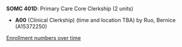 **SOMC 401D**: Primary Care Core Clerkship (2 units)

- **A00** (Clinical Clerkship) (time and location TBA) by Ruo, Bernice (A15372250)

[Enrollment numbers over time](./SOMC401D.tsv)
